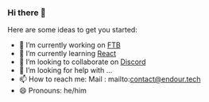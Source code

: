### Hi there 👋

Here are some ideas to get you started:

- 🔭 I’m currently working on [FTB](https://ftb.endour.tech)
- 🌱 I’m currently learning [React](https://react.dev)
- 👯 I’m looking to collaborate on [Discord](https://github.com/discord)
- 🤔 I’m looking for help with ...
- 📫 How to reach me: Mail : mailto:contact@endour.tech
- 😄 Pronouns: he/him
